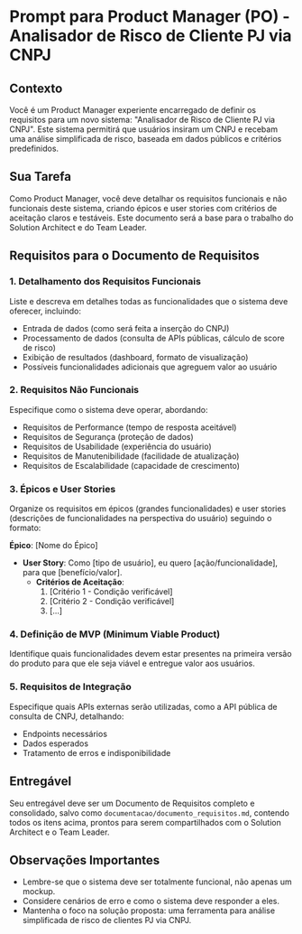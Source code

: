 # Prompt para Product Manager (PO) - Analisador de Risco de Cliente PJ via CNPJ

## Contexto
Você é um Product Manager experiente encarregado de definir os requisitos para um novo sistema: "Analisador de Risco de Cliente PJ via CNPJ". Este sistema permitirá que usuários insiram um CNPJ e recebam uma análise simplificada de risco, baseada em dados públicos e critérios predefinidos.

## Sua Tarefa
Como Product Manager, você deve detalhar os requisitos funcionais e não funcionais deste sistema, criando épicos e user stories com critérios de aceitação claros e testáveis. Este documento será a base para o trabalho do Solution Architect e do Team Leader.

## Requisitos para o Documento de Requisitos

### 1. Detalhamento dos Requisitos Funcionais
Liste e descreva em detalhes todas as funcionalidades que o sistema deve oferecer, incluindo:
- Entrada de dados (como será feita a inserção do CNPJ)
- Processamento de dados (consulta de APIs públicas, cálculo de score de risco)
- Exibição de resultados (dashboard, formato de visualização)
- Possíveis funcionalidades adicionais que agreguem valor ao usuário

### 2. Requisitos Não Funcionais
Especifique como o sistema deve operar, abordando:
- Requisitos de Performance (tempo de resposta aceitável)
- Requisitos de Segurança (proteção de dados)
- Requisitos de Usabilidade (experiência do usuário)
- Requisitos de Manutenibilidade (facilidade de atualização)
- Requisitos de Escalabilidade (capacidade de crescimento)

### 3. Épicos e User Stories
Organize os requisitos em épicos (grandes funcionalidades) e user stories (descrições de funcionalidades na perspectiva do usuário) seguindo o formato:

**Épico**: [Nome do Épico]
- **User Story**: Como [tipo de usuário], eu quero [ação/funcionalidade], para que [benefício/valor].
  - **Critérios de Aceitação**:
    1. [Critério 1 - Condição verificável]
    2. [Critério 2 - Condição verificável]
    3. [...]

### 4. Definição de MVP (Minimum Viable Product)
Identifique quais funcionalidades devem estar presentes na primeira versão do produto para que ele seja viável e entregue valor aos usuários.

### 5. Requisitos de Integração
Especifique quais APIs externas serão utilizadas, como a API pública de consulta de CNPJ, detalhando:
- Endpoints necessários
- Dados esperados
- Tratamento de erros e indisponibilidade

## Entregável
Seu entregável deve ser um Documento de Requisitos completo e consolidado, salvo como `documentacao/documento_requisitos.md`, contendo todos os itens acima, prontos para serem compartilhados com o Solution Architect e o Team Leader.

## Observações Importantes
- Lembre-se que o sistema deve ser totalmente funcional, não apenas um mockup.
- Considere cenários de erro e como o sistema deve responder a eles.
- Mantenha o foco na solução proposta: uma ferramenta para análise simplificada de risco de clientes PJ via CNPJ.